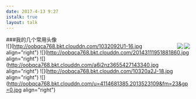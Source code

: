 ```yaml
---
date: 2017-4-13 9:27
istalk: true
layout: talk
---
```

###我的几个常用头像<br>
<img src="http://oobqca768.bkt.clouddn.com/1032092U1-16.jpg" align="right">
<img src="http://oobqca768.bkt.clouddn.com/20143111951881860.jpg" align="right">
![](http://oobqca768.bkt.clouddn.com/1032092U1-16.jpg align="right")
![](http://oobqca768.bkt.clouddn.com/20143111951881860.jpg align="right")
![](http://oobqca768.bkt.clouddn.com/a6i2nz3655427143340.jpg align="right")
![](http://oobqca768.bkt.clouddn.com/10320a2J-18.jpg align="right")
![](http://oobqca768.bkt.clouddn.com/u=4114681385,2013523109&fm=23&gp=0.jpg align="right")

